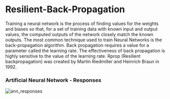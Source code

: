 # Resilient-Back-Propagation
Training a neural network is the process of finding values for the weights and biases so that, for a set of training data with known input and output values, the computed outputs of the network closely match the known outputs. The most common technique used to train Neural Networks is the back-propagation algorithm. Back propagation requires a value for a parameter called the learning rate. The effectiveness of back propagation is highly sensitive to the value of the learning rate. Rprop (Resilient backpropagation) was created by Martin Riedmiller and Heinrich Braun in 1992.

###                         Artificial Neural Network - Responses
![ann_responses](https://github.com/MarceloPaciulli/Resilient-Back-Propagation/assets/93230178/0bab94ac-bb54-4458-aba6-3f158f4f19e5)

